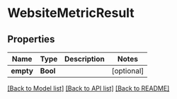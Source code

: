# WebsiteMetricResult

## Properties
Name | Type | Description | Notes
------------ | ------------- | ------------- | -------------
**empty** | **Bool** |  | [optional] 

[[Back to Model list]](../README.md#documentation-for-models) [[Back to API list]](../README.md#documentation-for-api-endpoints) [[Back to README]](../README.md)


